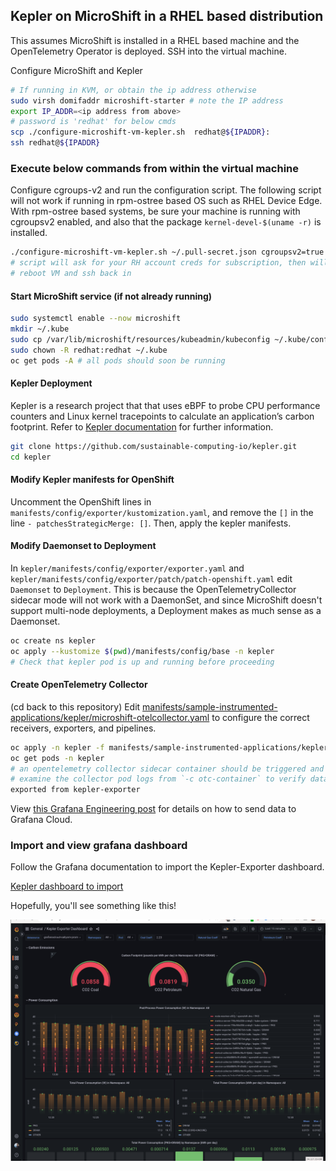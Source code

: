 ## Kepler on MicroShift in a RHEL based distribution

This assumes MicroShift is installed in a RHEL based machine
and the OpenTelemetry Operator is deployed.
SSH into the virtual machine.

Configure MicroShift and Kepler

```bash
# If running in KVM, or obtain the ip address otherwise
sudo virsh domifaddr microshift-starter # note the IP address 
export IP_ADDR=<ip address from above>
# password is 'redhat' for below cmds
scp ./configure-microshift-vm-kepler.sh  redhat@${IPADDR}:
ssh redhat@${IPADDR}
```

### Execute below commands from within the virtual machine

Configure cgroups-v2 and run the configuration script.
The following script will not work if running in rpm-ostree based OS such as RHEL Device Edge.
With rpm-ostree based systems, be sure your machine is running with cgroupsv2 enabled,
and also that the package `kernel-devel-$(uname -r)` is installed.

```bash
./configure-microshift-vm-kepler.sh ~/.pull-secret.json cgroupsv2=true
# script will ask for your RH account creds for subscription, then will run unattended
# reboot VM and ssh back in
```

#### Start MicroShift service (if not already running)

```bash
sudo systemctl enable --now microshift
mkdir ~/.kube
sudo cp /var/lib/microshift/resources/kubeadmin/kubeconfig ~/.kube/config
sudo chown -R redhat:redhat ~/.kube
oc get pods -A # all pods should soon be running
```

#### Kepler Deployment

Kepler is a research project that that uses eBPF to probe CPU performance counters and Linux kernel tracepoints
to calculate an application’s carbon footprint. Refer to [Kepler documentation](https://sustainable-computing.io/) for further information.

```bash
git clone https://github.com/sustainable-computing-io/kepler.git
cd kepler
```

#### Modify Kepler manifests for OpenShift

Uncomment the OpenShift lines in `manifests/config/exporter/kustomization.yaml`,
and remove the `[]` in the line `- patchesStrategicMerge: []`. Then, apply
the kepler manifests.

#### Modify Daemonset to Deployment

In `kepler/manifests/config/exporter/exporter.yaml` and
`kepler/manifests/config/exporter/patch/patch-openshift.yaml` edit `Daemonset` to `Deployment`.
This is because the OpenTelemetryCollector sidecar mode will not work with a DaemonSet,
and since MicroShift doesn't support multi-node deployments, a Deployment makes as much
sense as a Daemonset.

```bash
oc create ns kepler
oc apply --kustomize $(pwd)/manifests/config/base -n kepler
# Check that kepler pod is up and running before proceeding
```

#### Create OpenTelemetry Collector

(cd back to this repository)
Edit [manifests/sample-instrumented-applications/kepler/microshift-otelcollector.yaml](./microshift-otelcollector.yaml) to configure the correct receivers, exporters, and pipelines.

```bash
oc apply -n kepler -f manifests/sample-instrumented-applications/kepler/microshift-otelcollector.yaml
oc get pods -n kepler
# an opentelemetry collector sidecar container should be triggered and a pod should be running.
# examine the collector pod logs from `-c otc-container` to verify data is being received and
exported from kepler-exporter
```

View [this Grafana Engineering post](https://grafana.com/blog/2022/05/10/how-to-collect-prometheus-metrics-with-the-opentelemetry-collector-and-grafana/) for details on how to send data to Grafana Cloud.

### Import and view grafana dashboard

Follow the Grafana documentation to import the Kepler-Exporter dashboard.

[Kepler dashboard to import](https://github.com/sustainable-computing-io/kepler/blob/main/grafana-dashboards/Kepler-Exporter.json)

Hopefully, you'll see something like this!

![You might see something like this!](../../../images/kepler-microshift.png "MicroShift, Kepler, and OpenTelemetry")
